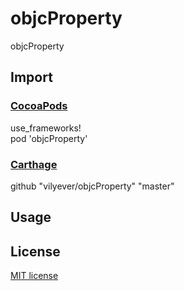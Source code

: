 # objcProperty
objcProperty

## Import
### [CocoaPods](http://cocoapods.org)
use_frameworks!
</br>
pod 'objcProperty'

### [Carthage](https://github.com/Carthage/Carthage)
github "vilyever/objcProperty" "master"

## Usage

## License

[MIT license](LICENSE)
